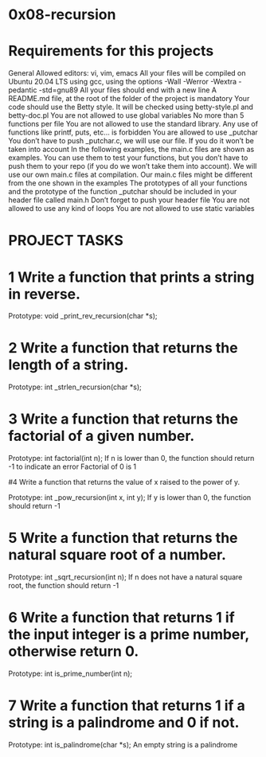 # 0x08-recursion

# Requirements for this projects

General Allowed editors: vi, vim, emacs All your files will be compiled on Ubuntu 20.04 LTS using gcc, using the options -Wall -Werror -Wextra -pedantic -std=gnu89 All your files should end with a new line A README.md file, at the root of the folder of the project is mandatory Your code should use the Betty style. It will be checked using betty-style.pl and betty-doc.pl You are not allowed to use global variables No more than 5 functions per file You are not allowed to use the standard library. Any use of functions like printf, puts, etc… is forbidden You are allowed to use _putchar You don’t have to push _putchar.c, we will use our file. If you do it won’t be taken into account In the following examples, the main.c files are shown as examples. You can use them to test your functions, but you don’t have to push them to your repo (if you do we won’t take them into account). We will use our own main.c files at compilation. Our main.c files might be different from the one shown in the examples The prototypes of all your functions and the prototype of the function _putchar should be included in your header file called main.h Don’t forget to push your header file You are not allowed to use any kind of loops You are not allowed to use static variables

# PROJECT TASKS 
# 1 Write a function that prints a string in reverse.

Prototype: void _print_rev_recursion(char *s);

# 2 Write a function that returns the length of a string.

Prototype: int _strlen_recursion(char *s);

# 3 Write a function that returns the factorial of a given number.

Prototype: int factorial(int n);
If n is lower than 0, the function should return -1 to indicate an error
Factorial of 0 is 1

#4 Write a function that returns the value of x raised to the power of y.

Prototype: int _pow_recursion(int x, int y); If y is lower than 0, the function should return -1

# 5 Write a function that returns the natural square root of a number.

Prototype: int _sqrt_recursion(int n); If n does not have a natural square root, the function should return -1

# 6 Write a function that returns 1 if the input integer is a prime number, otherwise return 0.

Prototype: int is_prime_number(int n);

# 7 Write a function that returns 1 if a string is a palindrome and 0 if not.

Prototype: int is_palindrome(char *s); An empty string is a palindrome
